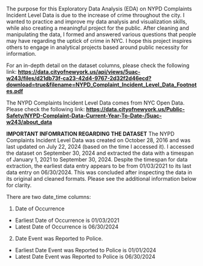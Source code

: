 The purpose for this Exploratory Data Analysis (EDA) on NYPD Complaints Incident Level Data is due to the increase of crime throughout the city. I wanted to practice and improve my data analysis and visualization skills, while also creating a meaningful project for the public. After cleaning and manipulating the data, I formed and answered various questions that people may have regarding the uptick of crime in NYC. I hope this project inspires others to engage in analytical projects based around public necessity for information.

For an in-depth detail on the dataset columns, please check the following link:
**https://data.cityofnewyork.us/api/views/5uac-w243/files/d21db73f-ca23-42d4-9767-2d32f2d46ecd?download=true&filename=NYPD_Complaint_Incident_Level_Data_Footnotes.pdf**

The NYPD Complaints Incident Level Data comes from NYC Open Data. Please check the following link:
**https://data.cityofnewyork.us/Public-Safety/NYPD-Complaint-Data-Current-Year-To-Date-/5uac-w243/about_data**

**IMPORTANT INFOMRATION REGARDING THE DATASET**
The NYPD Complaints Incident Level Data was created on October 28, 2016 and was last updated on July 22, 2024 (based on the time I accessed it). I accessed the dataset on September 30, 2024 and extracted the data with a timespan of January 1, 2021 to September 30, 2024. Despite the timespan for data extraction, the earliest data entry appears to be from 01/03/2021 to its last data entry on 06/30/2024. This was concluded after inspecting the data in its original and cleaned formats. Please see the additional information below for clarity.

There are two date_time columns:
1. Date of Occurrence
- Earliest Date of Occurrence is 01/03/2021
- Latest Date of Occurrence is 06/30/2024

2. Date Event was Reported to Police.
- Earliest Date Event was Reported to Police is 01/01/2024
- Latest Date Event was Reported to Police is 06/30/2024
